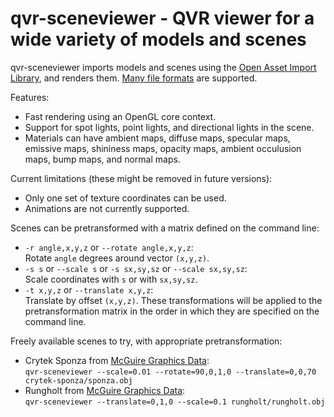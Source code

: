 # qvr-sceneviewer - QVR viewer for a wide variety of models and scenes

qvr-sceneviewer imports models and scenes using the
[Open Asset Import Library](http://assimp.org/), and renders them.
[Many file formats](http://assimp.org/main_features_formats.html) are supported.

Features:
* Fast rendering using an OpenGL core context.
* Support for spot lights, point lights, and directional lights in the scene.
* Materials can have ambient maps, diffuse maps, specular maps, emissive maps,
  shininess maps, opacity maps, ambient occulusion maps, bump maps, and normal
  maps.

Current limitations (these might be removed in future versions):
* Only one set of texture coordinates can be used.
* Animations are not currently supported.

Scenes can be pretransformed with a matrix defined on the command line:
* `-r angle,x,y,z` or `--rotate angle,x,y,z`:  
  Rotate `angle` degrees around vector `(x,y,z)`.
* `-s s` or `--scale s` or `-s sx,sy,sz` or `--scale sx,sy,sz`:  
  Scale coordinates with `s` or with `sx,sy,sz`.
* `-t x,y,z` or `--translate x,y,z`:  
  Translate by offset `(x,y,z)`.
These transformations will be applied to the pretransformation matrix in the
order in which they are specified on the command line.

Freely available scenes to try, with appropriate pretransformation:
* Crytek Sponza from [McGuire Graphics Data](http://graphics.cs.williams.edu/data/meshes.xml):  
  `qvr-sceneviewer --scale=0.01 --rotate=90,0,1,0 --translate=0,0,70 crytek-sponza/sponza.obj`
* Rungholt from [McGuire Graphics Data](http://graphics.cs.williams.edu/data/meshes.xml):  
  `qvr-sceneviewer --translate=0,1,0 --scale=0.1 rungholt/rungholt.obj`
